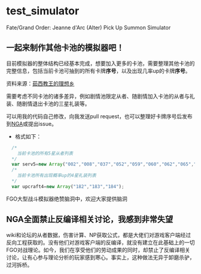 # test_simulator
Fate/Grand Order: Jeanne d'Arc (Alter) Pick Up Summon Simulator

## 一起来制作其他卡池的模拟器吧！
 目前模拟器的整体结构已经基本完成，想要加入更多的卡池，需要整理其他卡池的完整信息，包括当前卡池可抽到的所有卡牌**序号**，以及出现几率up的卡牌**序号**。
 
 资料来源：[茹西教王的理想乡](http://kazemai.github.io/fgo-vz/servant.html)
 
 需要考虑不同卡池的诸多差异，例如剧情池限定从者、随剧情加入卡池的从者与礼装、随剧情退出卡池的三星礼装等。
 
 可以用我的代码自己修改，向我发送pull request，也可以整理好卡牌序号后发布到[NGA](http://bbs.ngacn.cc/read.php?tid=11380566)或提出issue。
* 格式如下：
```javascript
  /*
    当前卡池的所有5星从者列表
  */
  var serv5=new Array("002","008","037","052","059","060","062","065","075","076","084","085","097");
  /*
    当前卡池所有出现概率up的4星礼装列表
  */
  var upcraft4=new Array("182","183","184");
```
 FGO大型战斗模拟器绝赞脑洞中，欢迎大家提供脑洞


## NGA全面禁止反编译相关讨论，我感到非常失望

wiki和论坛的从者数据，伤害计算、NP获取公式，都是大佬们对游戏客户端经过反向工程获取的。没有他们对游戏客户端的反编译，就没有建立在此基础上的一切FGO对战理论。如今，我们在享受他们的劳动成果的同时，却禁止了反编译相关讨论，让有心参与理论分析的玩家感到寒心。事实上，这种做法无异于卸磨杀驴，过河拆桥。
